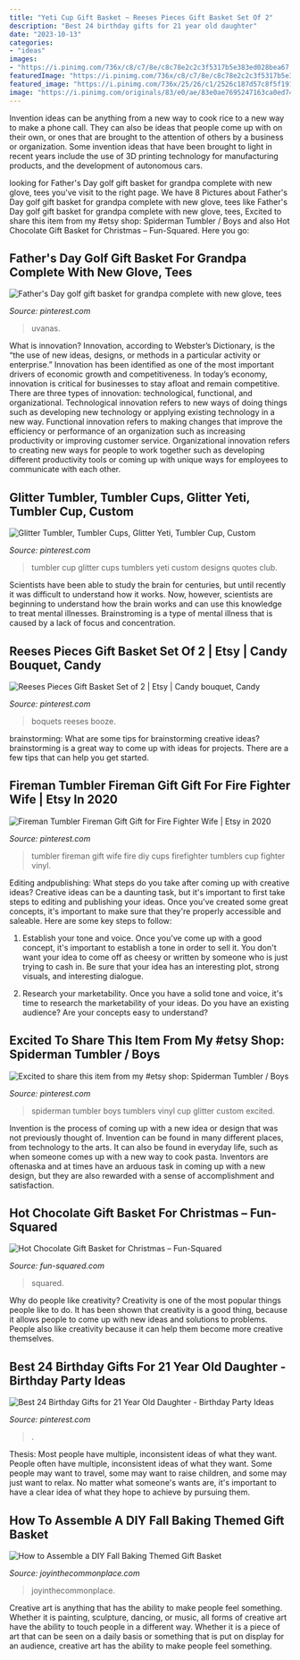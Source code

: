 ```yaml
---
title: "Yeti Cup Gift Basket ~ Reeses Pieces Gift Basket Set Of 2"
description: "Best 24 birthday gifts for 21 year old daughter"
date: "2023-10-13"
categories:
- "ideas"
images:
- "https://i.pinimg.com/736x/c8/c7/8e/c8c78e2c2c3f5317b5e383ed028bea67.jpg"
featuredImage: "https://i.pinimg.com/736x/c8/c7/8e/c8c78e2c2c3f5317b5e383ed028bea67.jpg"
featured_image: "https://i.pinimg.com/736x/25/26/c1/2526c187d57c8f5f191216786f7cd11c.jpg"
image: "https://i.pinimg.com/originals/83/e0/ae/83e0ae7695247163ca0ed747f0f05067.jpg"
---
```



Invention ideas can be anything from a new way to cook rice to a new way to make a phone call. They can also be ideas that people come up with on their own, or ones that are brought to the attention of others by a business or organization. Some invention ideas that have been brought to light in recent years include the use of 3D printing technology for manufacturing products, and the development of autonomous cars.

	

		
looking for Father&#039;s Day golf gift basket for grandpa complete with new glove, tees you've visit to the right page. We have 8 Pictures about Father&#039;s Day golf gift basket for grandpa complete with new glove, tees like Father&#039;s Day golf gift basket for grandpa complete with new glove, tees, Excited to share this item from my #etsy shop: Spiderman Tumbler / Boys and also Hot Chocolate Gift Basket for Christmas – Fun-Squared. Here you go:
		
    
## Father&#039;s Day Golf Gift Basket For Grandpa Complete With New Glove, Tees

<img loading=lazy src="https://i.pinimg.com/originals/83/e0/ae/83e0ae7695247163ca0ed747f0f05067.jpg" onerror="this.onerror=null;this.src='https://tse3.mm.bing.net/th?id=OIP.BodfddohXA1DE9DNJ5G7rgHaNK&amp;pid=15.1';" alt="Father&#039;s Day golf gift basket for grandpa complete with new glove, tees">

_Source: pinterest.com_

>uvanas. 

	

What is innovation?
Innovation, according to Webster’s Dictionary, is the “the use of new ideas, designs, or methods in a particular activity or enterprise.” Innovation has been identified as one of the most important drivers of economic growth and competitiveness. In today’s economy, innovation is critical for businesses to stay afloat and remain competitive. There are three types of innovation: technological, functional, and organizational.
Technological innovation refers to new ways of doing things such as developing new technology or applying existing technology in a new way. Functional innovation refers to making changes that improve the efficiency or performance of an organization such as increasing productivity or improving customer service. Organizational innovation refers to creating new ways for people to work together such as developing different productivity tools or coming up with unique ways for employees to communicate with each other.

    
## Glitter Tumbler, Tumbler Cups, Glitter Yeti, Tumbler Cup, Custom

<img loading=lazy src="https://i.pinimg.com/736x/99/81/85/99818510bdbbab655365e0b156e76d8f.jpg" onerror="this.onerror=null;this.src='https://tse4.mm.bing.net/th?id=OIP.VgP-595Rlcf_kCr8yWCj9gHaJ4&amp;pid=15.1';" alt="Glitter Tumbler, Tumbler Cups, Glitter Yeti, Tumbler Cup, Custom">

_Source: pinterest.com_

>tumbler cup glitter cups tumblers yeti custom designs quotes club. 

	

Scientists have been able to study the brain for centuries, but until recently it was difficult to understand how it works. Now, however, scientists are beginning to understand how the brain works and can use this knowledge to treat mental illnesses. Brainstroming is a type of mental illness that is caused by a lack of focus and concentration.

    
## Reeses Pieces Gift Basket Set Of 2 | Etsy | Candy Bouquet, Candy

<img loading=lazy src="https://i.pinimg.com/736x/25/26/c1/2526c187d57c8f5f191216786f7cd11c.jpg" onerror="this.onerror=null;this.src='https://tse4.mm.bing.net/th?id=OIP.z7OJjICEIzqEkjqMkCxDbAHaJ3&amp;pid=15.1';" alt="Reeses Pieces Gift Basket Set of 2 | Etsy | Candy bouquet, Candy">

_Source: pinterest.com_

>boquets reeses booze. 

	

brainstorming: What are some tips for brainstorming creative ideas?
brainstorming is a great way to come up with ideas for projects. There are a few tips that can help you get started.

    
## Fireman Tumbler Fireman Gift Gift For Fire Fighter Wife | Etsy In 2020

<img loading=lazy src="https://i.pinimg.com/736x/6d/65/23/6d652395d00863c1003a3df423c7435b.jpg" onerror="this.onerror=null;this.src='https://tse2.mm.bing.net/th?id=OIP.SZF8f4CeYoLY-MzyehoXigHaJ3&amp;pid=15.1';" alt="Fireman Tumbler Fireman Gift Gift for Fire Fighter Wife | Etsy in 2020">

_Source: pinterest.com_

>tumbler fireman gift wife fire diy cups firefighter tumblers cup fighter vinyl. 

	

Editing andpublishing: What steps do you take after coming up with creative ideas?
Creative ideas can be a daunting task, but it's important to first take steps to editing and publishing your ideas. Once you've created some great concepts, it's important to make sure that they're properly accessible and saleable. Here are some key steps to follow:
1. Establish your tone and voice. Once you've come up with a good concept, it's important to establish a tone in order to sell it. You don't want your idea to come off as cheesy or written by someone who is just trying to cash in. Be sure that your idea has an interesting plot, strong visuals, and interesting dialogue.

2. Research your marketability. Once you have a solid tone and voice, it's time to research the marketability of your ideas. Do you have an existing audience? Are your concepts easy to understand?

    
## Excited To Share This Item From My #etsy Shop: Spiderman Tumbler / Boys

<img loading=lazy src="https://i.pinimg.com/736x/84/f5/ce/84f5ce7a281ab16d2c15867b2ba64a4f.jpg" onerror="this.onerror=null;this.src='https://tse1.mm.bing.net/th?id=OIP.puiix_g4npO4HG-GxaMXNgHaJ3&amp;pid=15.1';" alt="Excited to share this item from my #etsy shop: Spiderman Tumbler / Boys">

_Source: pinterest.com_

>spiderman tumbler boys tumblers vinyl cup glitter custom excited. 

	

Invention is the process of coming up with a new idea or design that was not previously thought of. Invention can be found in many different places, from technology to the arts. It can also be found in everyday life, such as when someone comes up with a new way to cook pasta. Inventors are oftenaska and at times have an arduous task in coming up with a new design, but they are also rewarded with a sense of accomplishment and satisfaction.

    
## Hot Chocolate Gift Basket For Christmas – Fun-Squared

<img loading=lazy src="https://fun-squared.com/wp-content/uploads/2016/10/EasyHotChocolateNeighborGiftIdea.jpg" onerror="this.onerror=null;this.src='https://tse1.mm.bing.net/th?id=OIP.Fgs9L2q9eQcSGM785nUv6gHaLE&amp;pid=15.1';" alt="Hot Chocolate Gift Basket for Christmas – Fun-Squared">

_Source: fun-squared.com_

>squared. 

	

Why do people like creativity?
Creativity is one of the most popular things people like to do. It has been shown that creativity is a good thing, because it allows people to come up with new ideas and solutions to problems. People also like creativity because it can help them become more creative themselves.

    
## Best 24 Birthday Gifts For 21 Year Old Daughter - Birthday Party Ideas

<img loading=lazy src="https://i.pinimg.com/736x/c8/c7/8e/c8c78e2c2c3f5317b5e383ed028bea67.jpg" onerror="this.onerror=null;this.src='https://tse1.mm.bing.net/th?id=OIP.tRXocOE2eRosE3v03IbxRwHaJ6&amp;pid=15.1';" alt="Best 24 Birthday Gifts for 21 Year Old Daughter - Birthday Party Ideas">

_Source: pinterest.com_

>. 

	

Thesis: Most people have multiple, inconsistent ideas of what they want.
People often have multiple, inconsistent ideas of what they want. Some people may want to travel, some may want to raise children, and some may just want to relax. No matter what someone's wants are, it's important to have a clear idea of what they hope to achieve by pursuing them.

    
## How To Assemble A DIY Fall Baking Themed Gift Basket

<img loading=lazy src="http://www.joyinthecommonplace.com/wp-content/uploads/2019/09/Fall-Baking-Basket.jpg" onerror="this.onerror=null;this.src='https://tse4.mm.bing.net/th?id=OIP.Z0jYSjLDER-plo_PqX6U1gHaJ4&amp;pid=15.1';" alt="How to Assemble a DIY Fall Baking Themed Gift Basket">

_Source: joyinthecommonplace.com_

>joyinthecommonplace. 

	

Creative art is anything that has the ability to make people feel something. Whether it is painting, sculpture, dancing, or music, all forms of creative art have the ability to touch people in a different way. Whether it is a piece of art that can be seen on a daily basis or something that is put on display for an audience, creative art has the ability to make people feel something.

